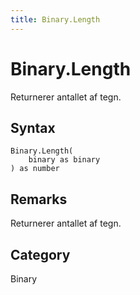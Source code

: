 ```yaml
---
title: Binary.Length
---
```


# Binary.Length


Returnerer antallet af tegn.


## Syntax

```powerquery
Binary.Length(
    binary as binary
) as number
```


## Remarks

Returnerer antallet af tegn.



## Category
Binary
